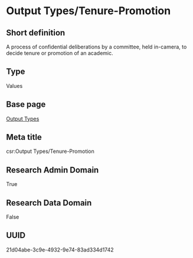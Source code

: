 # Output Types/Tenure-Promotion
## Short definition
A process of confidential deliberations by a committee, held in-camera, to decide tenure or promotion of an academic.
## Type
Values
## Base page
[Output Types](https://github.com/EuroCRIS/CASRAI-Dictionairies/blob/main/Objects/Output%20Types.md)
## Meta title
csr:Output Types/Tenure-Promotion
## Research Admin Domain
True
## Research Data Domain
False
## UUID
21d04abe-3c9e-4932-9e74-83ad334d1742
